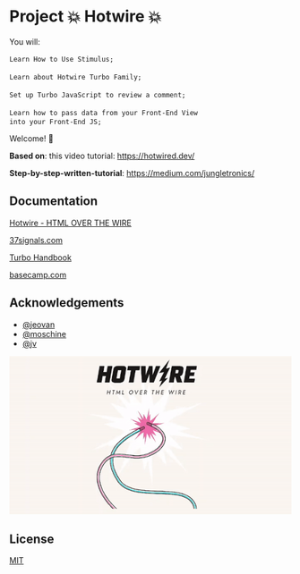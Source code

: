 # Project 💥️ Hotwire 💥️

You will:

```
Learn How to Use Stimulus;

Learn about Hotwire Turbo Family;

Set up Turbo JavaScript to review a comment;

Learn how to pass data from your Front-End View 
into your Front-End JS;
```
Welcome! 👋️

**Based on**: this video tutorial: https://hotwired.dev/

**Step-by-step-written-tutorial**: https://medium.com/jungletronics/




## Documentation

[Hotwire - HTML OVER THE WIRE](https://hotwired.dev/)

[37signals.com](https://37signals.com/32/)

[Turbo Handbook](https://turbo.hotwired.dev/handbook/introduction)

[basecamp.com](https://basecamp.com/)
## Acknowledgements

 - [@jeovan](https://www.linkedin.com/in/jeovan-farias-6283b8145/)
 - [@moschine](https://www.linkedin.com/in/luiz-felipe-batista-moschini-4938a0211/)
 - [@jv](https://www.linkedin.com/in/jo%C3%A3o-vitor-dem%C3%A9trio-nogueira-035212196/)



![Hotwire](https://github.com/giljr/turbo_rails_demo/blob/master/public/hotwire.gif)


## License

[MIT](https://choosealicense.com/licenses/mit/)


